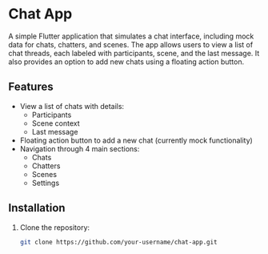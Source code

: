 # Chat App

A simple Flutter application that simulates a chat interface, including mock data for chats, chatters, and scenes. The app allows users to view a list of chat threads, each labeled with participants, scene, and the last message. It also provides an option to add new chats using a floating action button.

## Features

- View a list of chats with details:
  - Participants
  - Scene context
  - Last message
- Floating action button to add a new chat (currently mock functionality)
- Navigation through 4 main sections: 
  - Chats
  - Chatters
  - Scenes
  - Settings

## Installation

1. Clone the repository:
   ```bash
   git clone https://github.com/your-username/chat-app.git
